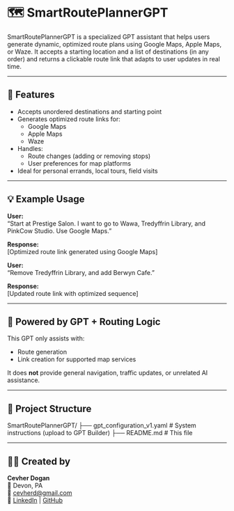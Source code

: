# 🗺️ SmartRoutePlannerGPT

SmartRoutePlannerGPT is a specialized GPT assistant that helps users generate dynamic, optimized route plans using Google Maps, Apple Maps, or Waze. It accepts a starting location and a list of destinations (in any order) and returns a clickable route link that adapts to user updates in real time.

---

## 🚀 Features

- Accepts unordered destinations and starting point
- Generates optimized route links for:
  - Google Maps
  - Apple Maps
  - Waze
- Handles:
  - Route changes (adding or removing stops)
  - User preferences for map platforms
- Ideal for personal errands, local tours, field visits

---

## 💡 Example Usage

**User:**  
“Start at Prestige Salon. I want to go to Wawa, Tredyffrin Library, and PinkCow Studio. Use Google Maps.”

**Response:**  
[Optimized route link generated using Google Maps]

**User:**  
“Remove Tredyffrin Library, and add Berwyn Cafe.”

**Response:**  
[Updated route link with optimized sequence]

---

## 🧠 Powered by GPT + Routing Logic

This GPT only assists with:
- Route generation
- Link creation for supported map services

It does **not** provide general navigation, traffic updates, or unrelated AI assistance.

---

## 📁 Project Structure

SmartRoutePlannerGPT/
├── gpt_configuration_v1.yaml  # System instructions (upload to GPT Builder)
├── README.md                  # This file

---

## 🧑‍💻 Created by

**Cevher Dogan**  
📍 Devon, PA  
📧 cevherd@gmail.com  
🔗 [LinkedIn](https://www.linkedin.com/in/cevherdogan) | [GitHub](https://github.com/cevherdogan)


